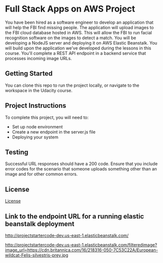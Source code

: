 # Full Stack Apps on AWS Project

You have been hired as a software engineer to develop an application that will help the FBI find missing people.  The application will upload images to the FBI cloud database hosted in AWS. This will allow the FBI to run facial recognition software on the images to detect a match. You will be developing a NodeJS server and deploying it on AWS Elastic Beanstalk. 
You will build upon the application we've developed during the lessons in this course. You'll complete a REST API endpoint in a backend service that processes incoming image URLs.

## Getting Started

You can clone this repo to run the project locally, or navigate to the workspace in the Udacity course.

## Project Instructions

To complete this project, you will need to:

* Set up node environment
* Create a new endpoint in the server.js file
* Deploying your system

## Testing

Successful URL responses should have a 200 code. Ensure that you include error codes for the scenario that someone uploads something other than an image and for other common errors.

## License

[License](LICENSE.txt)

## Link to the endpoint URL for a running elastic beanstalk deployment
http://projectstartercode-dev.us-east-1.elasticbeanstalk.com/

http://projectstartercode-dev.us-east-1.elasticbeanstalk.com/filteredimage?image_url=https://cdn.britannica.com/16/218316-050-7C53C22A/European-wildcat-Felis-silvestris-prey.jpg

